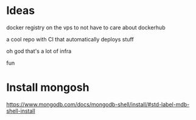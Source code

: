 # Ideas

docker registry on the vps to not have to care about dockerhub

a cool repo with CI that automatically deploys stuff

oh god that's a lot of infra

fun

# Install mongosh
https://www.mongodb.com/docs/mongodb-shell/install/#std-label-mdb-shell-install
